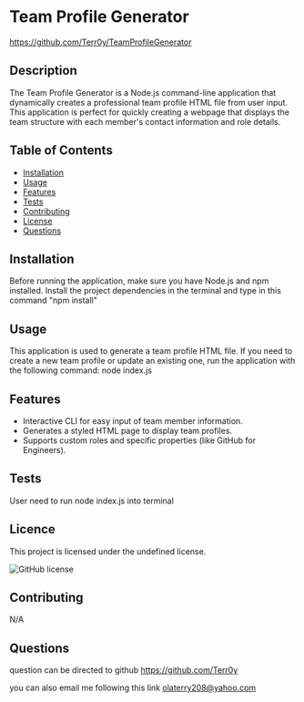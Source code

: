 # Team Profile Generator

https://github.com/Terr0y/TeamProfileGenerator

## Description

The Team Profile Generator is a Node.js command-line application that dynamically creates a professional team profile HTML file from user input. This application is perfect for quickly creating a webpage that displays the team structure with each member's contact information and role details.

## Table of Contents

- [Installation](#installation)
- [Usage](#usage)
- [Features](#features)
- [Tests](#tests)
- [Contributing](#contributing)
- [License](#license)
- [Questions](#questions)

## Installation

Before running the application, make sure you have Node.js and npm installed. Install the project dependencies in the terminal and type in this command "npm install"

## Usage

This application is used to generate a team profile HTML file. If you need to create a new team profile or update an existing one, run the application with the following command: node index.js

## Features

- Interactive CLI for easy input of team member information.
- Generates a styled HTML page to display team profiles.
- Supports custom roles and specific properties (like GitHub for Engineers).

## Tests

User need to run node index.js into terminal

## Licence

This project is licensed under the undefined license.

![GitHub license](https://img.shields.io/badge/license-MIT-blue.svg)

## Contributing

N/A

## Questions

question can be directed to github https://github.com/Terr0y

you can also email me following this link olaterry208@yahoo.com
